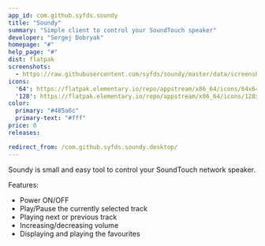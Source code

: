 ```yaml
---
app_id: com.github.syfds.soundy
title: "Soundy"
summary: "Simple client to control your SoundTouch speaker"
developer: "Sergej Dobryak"
homepage: "#"
help_page: "#"
dist: flatpak
screenshots:
  - https://raw.githubusercontent.com/syfds/soundy/master/data/screenshot/screenshot-1.png
icons:
  '64': https://flatpak.elementary.io/repo/appstream/x86_64/icons/64x64/com.github.syfds.soundy.png
  '128': https://flatpak.elementary.io/repo/appstream/x86_64/icons/128x128/com.github.syfds.soundy.png
color:
  primary: "#485a6c"
  primary-text: "#fff"
price: 0
releases:

redirect_from: /com.github.syfds.soundy.desktop/
---
```


<p>Soundy is small and easy tool to control your SoundTouch network speaker.</p>
<p>Features:</p>
<ul>
<li>Power ON/OFF</li>
<li>Play/Pause the currently selected track</li>
<li>Playing next or previous track</li>
<li>Increasing/decreasing volume</li>
<li>Displaying and playing the favourites</li>
</ul>